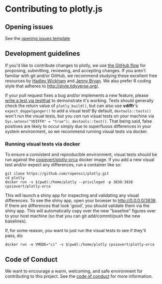 # Contributing to plotly.js

## Opening issues

See the [opening issues template](https://github.com/ropensci/plotly/blob/master/.github/ISSUE_TEMPLATE.md)

## Development guidelines

If you'd like to contribute changes to plotly, we use [the GitHub flow](https://guides.github.com/introduction/flow/index.html) for proposing, submitting, reviewing, and accepting changes. If you aren't familiar with git and/or GitHub, we recommend studying these excellent free resources by [Hadley Wickham](http://r-pkgs.had.co.nz/git.html) and [Jenny Bryan](http://happygitwithr.com). We also prefer R coding style that adheres to <http://style.tidyverse.org/>.

If your pull request fixes a bug and/or implements a new feature, please [write a test via testthat](http://r-pkgs.had.co.nz/tests.html) to demonstrate it's working. Tests should generally check the return value of `plotly_build()`, but can also use **vdiffr**'s `expect_doppelganger()` to add a visual test! By default, `devtools::tests()` won't run the visual tests, but you *can* run visual tests on your machine via `Sys.setenv("VDIFFR" = "true"); devtools::test()`. That being said, false positives are likely to occur simply due to superfluous differences in your system environment, so we recommend running visual tests via docker.

### Running visual tests via docker

To ensure a consistent and reproducible environment, visual tests should be run against the [cpsievert/plotly-orca](https://hub.docker.com/r/cpsievert/plotly-orca/) docker image. If you add a new visual test and/or expect any differences, run a container like so:

```shell
git clone https://github.com/ropensci/plotly.git
cd plotly
docker run -v $(pwd):/home/plotly --privileged -p 3838:3838 cpsievert/plotly-orca
```

This will launch a shiny app for inspecting and validating any visual differences. To see the shiny app, open your browser to <http://0.0.0.0/3838>. If there are differences that look 'good', you should validate them via the shiny app. This will automatically copy over the new "baseline" figures over to your host machine (so that you can git add/commit/push the new baselines).

If, for some reason, you want to just run the visual tests to see if they'll pass, do:

```shell
docker run -e VMODE="ci" -v $(pwd):/home/plotly cpsievert/plotly-orca
```

## Code of Conduct

We want to encourage a warm, welcoming, and safe environment for contributing to this project. See the [code of conduct](https://github.com/ropensci/plotly/blob/master/CONDUCT.md) for more information.
